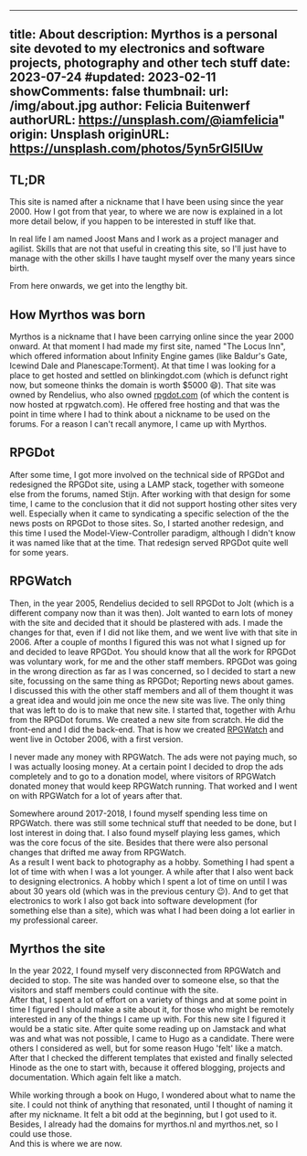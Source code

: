 <!-- CSpell:ignore Buitenwerf Joost agilist Baldur Icewind Planescape blinkingdot Rendelius rpgdot rpgwatch Stijn Arhu Jamstack Hinode -->
<!-- markdownlint-disable MD003 MD018 MD022 MD041 -->
---
title: About
description: Myrthos is a personal site devoted to my electronics and software projects, photography and other tech stuff
date: 2023-07-24
#updated: 2023-02-11
showComments: false
thumbnail:
    url: /img/about.jpg
    author: Felicia Buitenwerf
    authorURL: https://unsplash.com/@iamfelicia"
    origin: Unsplash
    originURL: https://unsplash.com/photos/5yn5rGI5IUw
---
<!-- markdownlint-enable MD018 MD022 MD041 -->
  
## TL;DR  

This site is named after a nickname that I have been using since the year 2000. How I got from that year, to where we are now is explained in a lot more detail below, if you happen to be interested in stuff like that.

In real life I am named Joost Mans and I work as a project manager and agilist. Skills that are not that useful in creating this site, so I'll just have to manage with the other skills I have taught myself over the many years since birth.

From here onwards, we get into the lengthy bit.

## How Myrthos was born

Myrthos is a nickname that I have been carrying online since the year 2000 onward. At that moment I had made my first site, named "The Locus Inn", which offered information about Infinity Engine games (like Baldur's Gate, Icewind Dale and Planescape:Torment). At that time I was looking for a place to get hosted and settled on blinkingdot.com (which is defunct right now, but someone thinks the domain is worth $5000 :smile:). That site was owned by Rendelius, who also owned [rpgdot.com](https://rpgdot.rpgwatch.com/) (of which the content is now hosted at rpgwatch.com). He offered free hosting and that was the point in time where I had to think about a nickname to be used on the forums. For a reason I can't recall anymore, I came up with Myrthos.

## RPGDot

After some time, I got more involved on the technical side of RPGDot and redesigned the RPGDot site, using a LAMP stack, together with someone else from the forums, named Stijn. After working with that design for some time, I came to the conclusion that it did not support hosting other sites very well. Especially when it came to syndicating a specific selection of the the news posts on RPGDot to those sites. So, I started another redesign, and this time I used the Model-View-Controller paradigm, although I didn't know it was named like that at the time. That redesign served RPGDot quite well for some years.

## RPGWatch

Then, in the year 2005, Rendelius decided to sell RPGDot to Jolt (which is a different company now than it was then). Jolt wanted to earn lots of money with the site and decided that it should be plastered with ads. I made the changes for that, even if I did not like them, and we went live with that site in 2006. After a couple of months I figured this was not what I signed up for and decided to leave RPGDot. You should know that all the work for RPGDot was voluntary work, for me and the other staff members. RPGDot was going in the wrong direction as far as I was concerned, so I decided to start a new site, focussing on the same thing as RPGDot; Reporting news about games.  
I discussed this with the other staff members and all of them thought it was a great idea and would join me once the new site was live. The only thing that was left to do is to make that new site. I started that, together with Arhu from the RPGDot forums. We created a new site from scratch. He did the front-end and I did the back-end. That is how we created [RPGWatch](https://www.rpgwatch.com) and went live in October 2006, with a first version.

I never made any money with RPGWatch. The ads were not paying much, so I was actually loosing money. At a certain point I decided to drop the ads completely and to go to a donation model, where visitors of RPGWatch donated money that would keep RPGWatch running. That worked and I went on with RPGWatch for a lot of years after that.

Somewhere around 2017-2018, I found myself spending less time on RPGWatch. there was still some technical stuff that needed to be done, but I lost interest in doing that. I also found myself playing less games, which was the core focus of the site. Besides that there were also personal changes that drifted me away from RPGWatch.  
As a result I went back to photography as a hobby. Something I had spent a lot of time with when I was a lot younger. A while after that I also went back to designing electronics. A hobby which I spent a lot of time on until I was about 30 years old (which was in the previous century :wink:). And to get that electronics to work I also got back into software development (for something else than a site), which was what I had been doing a lot earlier in my professional career.

## Myrthos the site

In the year 2022, I found myself very disconnected from RPGWatch and decided to stop. The site was handed over to someone else, so that the visitors and staff members could continue with the site.  
After that, I spent a lot of effort on a variety of things and at some point in time I figured I should make a site about it, for those who might be remotely interested in any of the things I came up with. For this new site I figured it would be a static site. After quite some reading up on Jamstack and what was and what was not possible, I came to Hugo as a candidate. There were others I considered as well, but for some reason Hugo 'felt' like a match. After that I checked the different templates that existed and finally selected Hinode as the one to start with, because it offered blogging, projects and documentation. Which again felt like a match.

While working through a book on Hugo, I wondered about what to name the site. I could not think of anything that resonated, until I thought of naming it after my nickname. It felt a bit odd at the beginning, but I got used to it. Besides, I already had the domains for myrthos.nl and myrthos.net, so I could use those.  
And this is where we are now.
